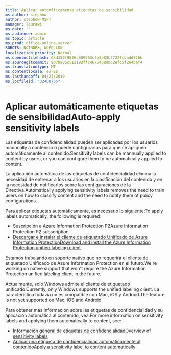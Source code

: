 ```yaml
---
title: Aplicar automáticamente etiquetas de sensibilidad
ms.author: stephow
author: stephow-MSFT
manager: laurawi
ms.date: ''
ms.audience: admin
ms.topic: article
ms.prod: office-online-server
ROBOTS: NOINDEX, NOFOLLOW
localization_priority: Normal
ms.openlocfilehash: 65d359f9826e689963cfe5e83b37227cbadd526b
ms.sourcegitcommit: 9d78905c512192ffc4675468abd2efc5f2e4baf4
ms.translationtype: MT
ms.contentlocale: es-ES
ms.lasthandoff: 04/23/2019
ms.locfileid: "32408735"
---
```

# <a name="auto-apply-sensitivity-labels"></a><span data-ttu-id="2a196-102">Aplicar automáticamente etiquetas de sensibilidad</span><span class="sxs-lookup"><span data-stu-id="2a196-102">Auto-apply sensitivity labels</span></span>

<span data-ttu-id="2a196-103">Las etiquetas de confidencialidad pueden ser aplicadas por los usuarios mannually a contenido o puede configurarlos para que se apliquen automáticamente al contenido.</span><span class="sxs-lookup"><span data-stu-id="2a196-103">Sensitivity labels can be mannually applied to content by users, or you can configure them to be automatically applied to content.</span></span>

<span data-ttu-id="2a196-104">La aplicación automática de las etiquetas de confidencialidad elimina la necesidad de entrenar a los usuarios en la clasificación del contenido y en la necesidad de notificarlos sobre las configuraciones de la Directiva.</span><span class="sxs-lookup"><span data-stu-id="2a196-104">Automatically applying sensitivity labels removes the need to train users on how to classify content and the need to notify them of policy configurations.</span></span>

<span data-ttu-id="2a196-105">Para aplicar etiquetas automáticamente, es necesario lo siguiente:</span><span class="sxs-lookup"><span data-stu-id="2a196-105">To apply labels automatically, the following is required:</span></span>

- <span data-ttu-id="2a196-106">Suscripción a Azure Information Protection P2</span><span class="sxs-lookup"><span data-stu-id="2a196-106">Azure Information Protection P2 subscription</span></span>
- [<span data-ttu-id="2a196-107">Descargar e instalar el cliente de etiquetado Unificado de Azure Information Protection</span><span class="sxs-lookup"><span data-stu-id="2a196-107">Download and install the Azure Information Protection unified labeling client</span></span>](https://docs.microsoft.com/en-us/azure/information-protection/rms-client/install-unifiedlabelingclient-app)

<span data-ttu-id="2a196-108">Estamos trabajando en soporte nativo que no requerirá el cliente de etiquetado Unificado de Azure Information Protection en el futuro.</span><span class="sxs-lookup"><span data-stu-id="2a196-108">We're working on native support that won't require the Azure Information Protection unified labeling client in the future.</span></span>

<span data-ttu-id="2a196-109">Actualmente, solo Windows admite el cliente de etiquetado unificado.</span><span class="sxs-lookup"><span data-stu-id="2a196-109">Currently, only Windows supports the unified labeling client.</span></span>  <span data-ttu-id="2a196-110">La característica todavía no es compatible con Mac, iOS y Android.</span><span class="sxs-lookup"><span data-stu-id="2a196-110">The feature is not yet supported on Mac, iOS and Android.</span></span>

<span data-ttu-id="2a196-111">Para obtener más información sobre las etiquetas de confidencialidad y su aplicación automática al contenido, vea:</span><span class="sxs-lookup"><span data-stu-id="2a196-111">For more information on sensitivity labels and applying them automatically to content,  see:</span></span>

- [<span data-ttu-id="2a196-112">Información general de etiquetas de confidencialidad</span><span class="sxs-lookup"><span data-stu-id="2a196-112">Overview of sensitivity labels</span></span>](https://docs.microsoft.com/en-us/office365/securitycompliance/sensitivity-labels)
- [<span data-ttu-id="2a196-113">Aplicar una etiqueta de confidencialidad automáticamente al contenido</span><span class="sxs-lookup"><span data-stu-id="2a196-113">Apply a sensitivity label to content automatically</span></span>](https://docs.microsoft.com/en-us/office365/securitycompliance/apply_sensitivity_label_automatically)